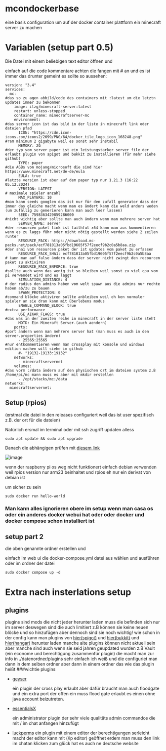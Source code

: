 # mcondockerbase
eine basis configuration um auf der docker container plattform ein minecraft server zu machen
# Variablen (setup part 0.5) 

Die Datei mit einem beliebigen text editor öffnen und 

einfach auf die code kommentare achten die fangen mit # an und es ist immer das drunter gemeint 
es sollte so aussehen:

```
version: "3.4"
services:
  mc:
#das so zu agen abbild/code des containers mit :latest um die letztn updates immer zu bekommen
    image: itzg/minecraft-server:latest
    restart: unless-stopped
    container_name: minecraftserver-mc
    environment:
#das server icon ist das bild in der liste in minecraft link oder dateien pfad
      ICON: "https://cdn.icon-icons.com/icons2/2699/PNG/64/docker_tile_logo_icon_168248.png"
#ram minimum 2 gigabyte weil es sonst sehr instabil
      MEMORY: 2G
#der typ vom server paper ist ein leistungstarker server file der erlaubt plugin von spigot und bukkit zu installieren (für mehr siehe github)
      TYPE: paper
#die AGBs von mojang/microsoft die sind hier https://www.minecraft.net/de-de/eula
      EULA: true
#letzte version ist aber auf dem paper typ nur 1.21.3 (16:22 05.12.2024)
      VERSION: LATEST 
# maximale spieler anzahl
      MAX_PLAYERS: 10
#man kann seeds googlen das ist nur für den zufall generator dass der immer das gleiche macht wenn man es ändert kann die weld anders weden (um zufällig zu generieren kann man auch leer lassen)
      SEED: 7598363429859286000 
#nicht wichtig aber sollte man auch ändern wenn man mehrere server hat
      SERVER_NAME: server 
#der resourcen paket link ist faithful x64 kann man aus kommentieren wenn es zu laggs führ oder nicht nötig gestellt werden siehe 2 zeilen runter
      RESOURCE_PACK: https://download.mc-packs.net/pack/ecf781013a05fbd19605f57f2eecf9b2c0a5b8aa.zip 
#der sha1 vom resourcen paket der ist updates vom paket zu erfassen 
      RESOURCE_PACK_SHA1: ecf781013a05fbd19605f57f2eecf9b2c0a5b8aa 
# kann man auf false ändern dass der server nicht zwingt den recourcen paket zu aktiviren
      RESOURCE_PACK_ENFORCE: true 
#sollte auch wenn das wenig ist so bleiben weil sonst zu viel cpu vom pi verwendet wird und es laggt
      SIMULATION_DISTANCE: 4 
# der radius den admins haben vom welt spawn aus die admins nur rechte haben ab/zu zu bauen
      SPAWN_PROTECTION: 0 
#command blöcke aktiviren sollte anbleiben weil eh ken normaler spieler an sie dran kann mit überlebens modus
      ENABLE_COMMAND_BLOCK: true
#extra performance 
      USE_AIKAR_FLAGS: true 
#das was in der zweiten reihe in minecraft in der server liste steht
      MOTD: Ein Mineraft Server.(auch aendern) 
    ports:
#port ändern wenn man mehrere server hat (man muss es auch in den server.properties ändern)
      - 25565:25565
#nur entkommentieren wenn man crossplay mit konsole und windows edition machen will siehe im github
      #- "19132-19133:19132" 
    networks:
      - minecraftservernet
    volumes:
#das vorm :/data ändern auf den physischen ort im dateien system z.B /home/pi/mc mann muss es aber mit mkdir erstellen
      - /opt/stacks/mc:/data
networks:
  minecraftservernet:
```

## Setup (rpios)
(erstmal die datei in den releases configuriert weil das ist user spezifisch z.B. der ort für die dateien)

Natürlich ersmal im terminal oder mit ssh zugriff updaten alless

`sudo apt update && sudo apt upgrade`

Danach die abhängigen prüfen mit [diesem link](https://docs.docker.com/engine/install/) 


![image](https://github.com/user-attachments/assets/6c224918-b76a-44b4-afb4-fe51cc645bbe)

wenn der raspberry pi os weg nicht funktionert einfach debian verwenden weil rpios version nur arm23 beinhaltet und rpios eh nur ein derivat von debian ist

um sicher zu sein 

`sudo docker run hello-world`

### Man kann alles ignorieren obere im setup wenn man casa os oder ein anderes docker webui hat oder oder docker und docker compose schon installiert ist
## setup part 2 

die oben genannte ordner erstellen und

einfach im web ui die docker-compose.yml datei aus wählen und ausführen oder im ordner der datei 

`sudo docker compose up -d`

# Extra nach insterlations setup

## plugins 

plugins sind mods die nicht jeder herunter laden muss die befinden sich nur im server deswegen sind die auch limitiert z.B können sie keine neuen blöcke und so hinzufügen
aber dennoch sind sie noch wichtig!
wie schon in der config kann man plugins von [hier(spigot)](https://www.spigotmc.org/resources/) und [hier(bukkit)](https://dev.bukkit.org/bukkit-plugins) und [hier(hangar)](https://hangar.papermc.io/) herunter laden
manche alte plugins können nicht aktuell sein aber manche sind auch wenn sie seid jahren geupdated wurden z.B Vault (ein econome und berechtigung zusammenfür plugin)
die macht man zur info in ./datenordner/plugins sehr einfach ich weiß und die configuriet man dann in dem selben ordner aber dann in einem ordner das wie das plugin heißt
###wichtie plugins

- [geyser](https://geysermc.org/download)
  
  ein plugin der cross play erlaubt aber dafür braucht man auch floodgate und ein extra port der offen ein muss flood gate erlaubt es einen ohne java account beizutreten.

- [essentialsX](https://essentialsx.net/downloads.html)

  ein administrator plugin der sehr viele qualitäts admin commandos die mit / im chat anfangen hinzufügt

- [luckperms](https://luckperms.net/)
  ein plugin mit einem editor der berechtigungen serleicht macht der editor kann mit (/lp editor)  geöffnet erdem man muss den link im chatan klicken zum glück hat es auch ne deutsche website


